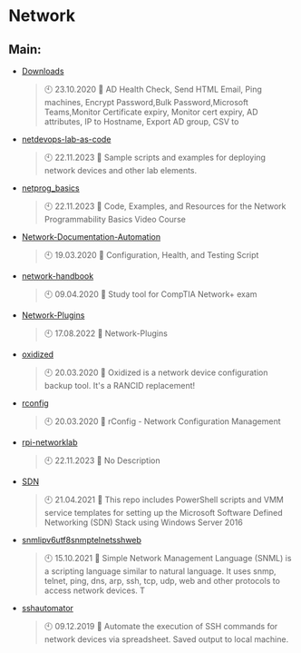 # Network

## Main:
- [Downloads](https://github.com/Thamielis/Downloads)
	> :clock10: 23.10.2020
	> :memo: AD Health Check, Send HTML Email,  Ping machines, Encrypt Password,Bulk Password,Microsoft Teams,Monitor Certificate expiry, Monitor cert expiry, AD attributes, IP to Hostname, Export AD group, CSV to
- [netdevops-lab-as-code](https://github.com/Thamielis/netdevops-lab-as-code)
	> :clock10: 22.11.2023
	> :memo: Sample scripts and examples for deploying network devices and other lab elements.
- [netprog_basics](https://github.com/Thamielis/netprog_basics)
	> :clock10: 22.11.2023
	> :memo: Code, Examples, and Resources for the Network Programmability Basics Video Course
- [Network-Documentation-Automation](https://github.com/Thamielis/Network-Documentation-Automation)
	> :clock10: 19.03.2020
	> :memo: Configuration, Health, and Testing Script
- [network-handbook](https://github.com/Thamielis/network-handbook)
	> :clock10: 09.04.2020
	> :memo: Study tool for CompTIA Network+ exam
- [Network-Plugins](https://github.com/Thamielis/Network-Plugins)
	> :clock10: 17.08.2022
	> :memo: Network-Plugins
- [oxidized](https://github.com/Thamielis/oxidized)
	> :clock10: 20.03.2020
	> :memo: Oxidized is a network device configuration backup tool. It's a RANCID replacement!
- [rconfig](https://github.com/Thamielis/rconfig)
	> :clock10: 20.03.2020
	> :memo: rConfig - Network Configuration Management
- [rpi-networklab](https://github.com/Thamielis/rpi-networklab)
	> :clock10: 22.11.2023
	> :memo: No Description
- [SDN](https://github.com/Thamielis/SDN)
	> :clock10: 21.04.2021
	> :memo: This repo includes PowerShell scripts and VMM service templates for setting up the Microsoft Software Defined Networking (SDN) Stack using Windows Server 2016
- [snmlipv6utf8snmptelnetsshweb](https://github.com/Thamielis/snmlipv6utf8snmptelnetsshweb)
	> :clock10: 15.10.2021
	> :memo: Simple Network Management Language (SNML) is a scripting language similar to natural language. It uses snmp, telnet, ping, dns, arp, ssh, tcp, udp, web and other protocols to access network devices. T
- [sshautomator](https://github.com/Thamielis/sshautomator)
	> :clock10: 09.12.2019
	> :memo: Automate the execution of SSH commands for network devices via spreadsheet.  Saved output to local machine.

